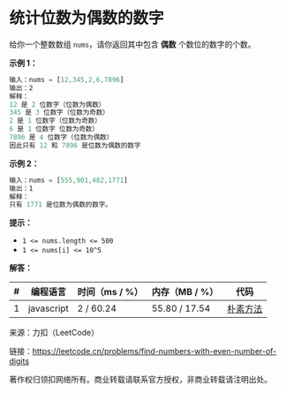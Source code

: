 # 统计位数为偶数的数字

给你一个整数数组 `nums`，请你返回其中包含 **偶数** 个数位的数字的个数。

**示例 1：**

``` javascript
输入：nums = [12,345,2,6,7896]
输出：2
解释：
12 是 2 位数字（位数为偶数）
345 是 3 位数字（位数为奇数）
2 是 1 位数字（位数为奇数）
6 是 1 位数字 位数为奇数）
7896 是 4 位数字（位数为偶数）
因此只有 12 和 7896 是位数为偶数的数字
```

**示例 2：**

``` javascript
输入：nums = [555,901,482,1771]
输出：1 
解释： 
只有 1771 是位数为偶数的数字。
```

**提示：**

- `1 <= nums.length <= 500`
- `1 <= nums[i] <= 10^5`

**解答：**

**#**|**编程语言**|**时间（ms / %）**|**内存（MB / %）**|**代码**
--|--|--|--|--
1|javascript|2 / 60.24|55.80 / 17.54|[朴素方法](./javascript/ac_v1.js)

来源：力扣（LeetCode）

链接：https://leetcode.cn/problems/find-numbers-with-even-number-of-digits

著作权归领扣网络所有。商业转载请联系官方授权，非商业转载请注明出处。
